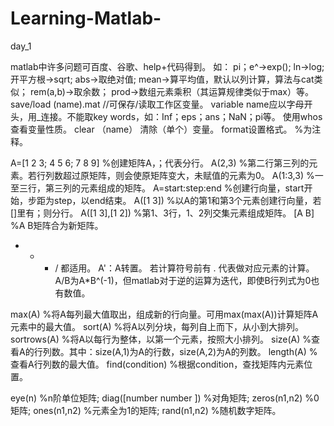 # Learning-Matlab-
day_1

matlab中许多问题可百度、谷歌、help+代码得到。  如： pi；e^->exp();  ln->log;  开平方根->sqrt;  abs->取绝对值;  mean->算平均值，默认以列计算，算法与cat类似；  rem(a,b)->取余数；  prod->数组元素乘积（其运算规律类似于max）等。
save/load (name).mat    //可保存/读取工作区变量。
variable name应以字母开头，用_连接。不能取key words，如：Inf；eps；ans；NaN；pi等。
使用whos查看变量性质。  clear （name） 清除（单个）变量。  format设置格式。  %为注释。

A=[1 2 3; 4 5 6; 7 8 9]    %创建矩阵A，；代表分行。
A(2,3)                     %第二行第三列的元素。若行列数超过原矩阵，则会使原矩阵变大，未赋值的元素为0。
A(1:3,3)                   %一至三行，第三列的元素组成的矩阵。
A=start:step:end           %创建行向量，start开始，步距为step，以end结束。
A([1 3])                   %以A的第1和第3个元素创建行向量，若[]里有；则分行。
A([1 3],[1 2])             %第1、3行，1、2列交集元素组成矩阵。
[A B]                      %A B矩阵合为新矩阵。

+ - * / 都适用。
A'：A转置。    若计算符号前有 . 代表做对应元素的计算。    A/B为A*B^(-1)，但matlab对于逆的运算为迭代，即使B行列式为0也有数值。

max(A)                  %将A每列最大值取出，组成新的行向量。可用max(max(A))计算矩阵A元素中的最大值。
sort(A)                 %将A以列分块，每列自上而下，从小到大排列。
sortrows(A)             %将A以每行为整体，以第一个元素，按照大小排列。
size(A)                 %查看A的行列数。其中：size(A,1)为A的行数，size(A,2)为A的列数。
length(A)               %查看A行列数的最大值。
find(condition)         %根据condition，查找矩阵内元素位置。

eye(n) %n阶单位矩阵;   diag([number number     ]) %对角矩阵;   zeros(n1,n2) %0矩阵;   ones(n1,n2) %元素全为1的矩阵;   rand(n1,n2) %随机数字矩阵。
